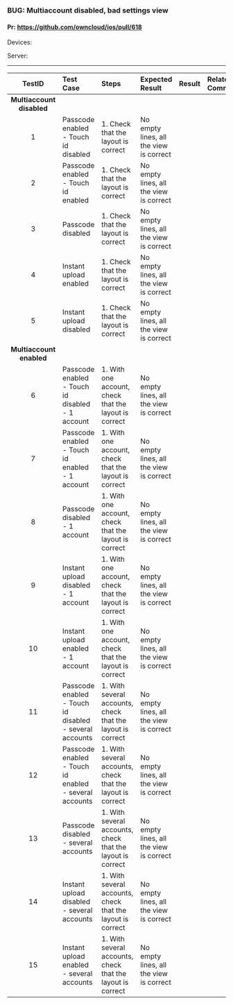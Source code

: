###  BUG: Multiaccount disabled, bad settings view

#### Pr: https://github.com/owncloud/ios/pull/618 

Devices:

Server:

---

 
| TestID | Test Case | Steps | Expected Result | Result | Related Comment |
| :-----:| :-------- | :-----| :-------------- | :----: | :-------------- |
|**Multiaccount disabled**||||||
| 1 | Passcode enabled - Touch id disabled | 1. Check that the layout is correct     | No empty lines, all the view is correct |  |
| 2 | Passcode enabled - Touch id enabled | 1. Check that the layout is correct     | No empty lines, all the view is correct |  |
| 3 | Passcode disabled | 1. Check that the layout is correct     | No empty lines, all the view is correct |  |
| 4 | Instant upload enabled | 1. Check that the layout is correct     | No empty lines, all the view is correct |  |
| 5 | Instant upload disabled | 1. Check that the layout is correct     | No empty lines, all the view is correct |  |
|**Multiaccount enabled**||||||
| 6 | Passcode enabled - Touch id disabled - 1 account | 1. With one account, check that the layout is correct     | No empty lines, all the view is correct |  |
| 7 | Passcode enabled - Touch id enabled - 1 account| 1. With one account, check that the layout is correct     | No empty lines, all the view is correct |  |
| 8 | Passcode disabled - 1 account| 1. With one account, check that the layout is correct     | No empty lines, all the view is correct |  |
| 9 | Instant upload disabled - 1 account| 1. With one account, check that the layout is correct     | No empty lines, all the view is correct |  |
| 10 | Instant upload enabled - 1 account| 1. With one account, check that the layout is correct     | No empty lines, all the view is correct |  |
| 11 | Passcode enabled - Touch id disabled - several accounts | 1. With several  accounts, check that the layout is correct     | No empty lines, all the view is correct |  |
| 12 | Passcode enabled - Touch id enabled - several accounts| 1. With several accounts, check that the layout is correct     | No empty lines, all the view is correct |  |
| 13 | Passcode disabled - several accounts| 1. With several accounts, check that the layout is correct | No empty lines, all the view is correct |  |
| 14 | Instant upload disabled - several accounts| 1. With several accounts, check that the layout is correct     | No empty lines, all the view is correct |  |
| 15 | Instant upload enabled - several accounts| 1. With several accounts, check that the layout is correct     | No empty lines, all the view is correct |  |

